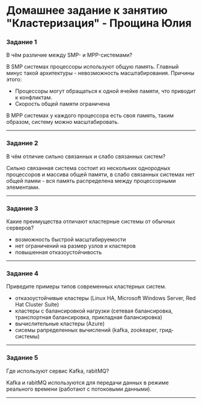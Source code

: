 # Домашнее задание к занятию "Кластеризация" - Прощина Юлия

### Задание 1

В чём различие между SMP- и MPP-системами?

В SMP системах процессоры используют общую память. Главный минус такой архитектуры - невозможность масштабирования. Причины этого: 
- Процессоры могут обращаться к одной ячейке памяти, что приводит к конфликтам. 
- Скорость общей памяти ограничена

В MPP системах у каждого процессора есть своя память, таким образом, систему можно масштабировать.

---

### Задание 2

В чём отличие сильно связанных и слабо связанных систем?

Сильно связанная система состоит из нескольких однородных процессоров и массива общей памяти, в слабо связанных системах нет общей памяи - вся память распределена между процессорными элементами.

---

### Задание 3

Какие преимущества отличают кластерные системы от обычных серверов?
- возможность быстрой масштабируемости
- нет ограничений на размер узлов и кластеров
- повышенная отказоустойчивость

---

### Задание 4

Приведите примеры типов современных кластерных систем.

- отказоустойчивые кластеры (Linux HA, Microsoft Windows Server, Red Hat Cluster Suite)
- кластеры с балансировкой нагрузки (сетевая балансировка, транспортная балансировка, прикладная балансировка)
- вычислительные кластеры (Azure)
- сисемы рапределенных вычислений (kafka, zookeaper, грид-системы)

---

### Задание 5

Где используют сервис Kafka, rabitMQ?

Kafka и rabitMQ используются для передачи данных в режиме реального времени (работают с потоковыми данными). 

---
